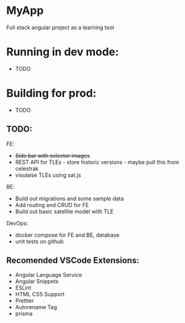 # MyApp

Full stack angular project as a learning tool

# Running in dev mode:

- TODO

# Building for prod:

- TODO

## TODO:

FE:

- ~~Side bar with selector images~~
- REST API for TLEs - store historic versions - maybe pull this from celestrak
- visulaise TLEs using sat.js

BE:

- Build out migrations and some sample data
- Add routing and CRUD for FE
- Build out basic satellite model with TLE

DevOps:

- docker compose for FE and BE, database
- unit tests on github

## Recomended VSCode Extensions:

- Angular Language Service
- Angular Snippets
- ESLint
- HTML CSS Support
- Prettier
- Autorename Tag
- prisma

